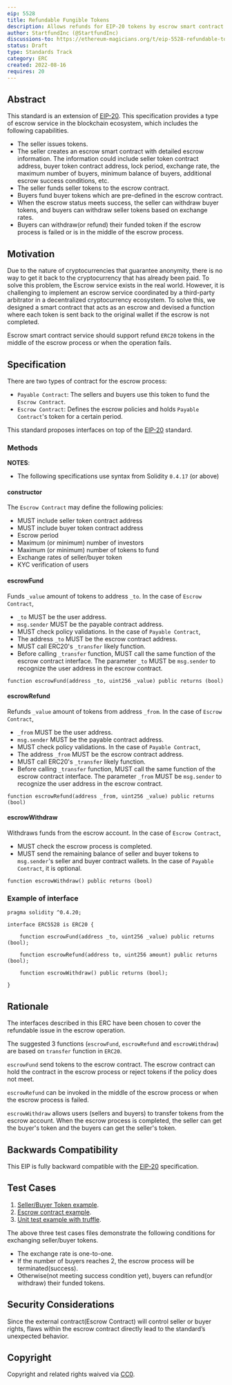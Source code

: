 ```yaml
---
eip: 5528
title: Refundable Fungible Tokens
description: Allows refunds for EIP-20 tokens by escrow smart contract
author: StartfundInc (@StartfundInc)
discussions-to: https://ethereum-magicians.org/t/eip-5528-refundable-token-standard/10494
status: Draft
type: Standards Track
category: ERC
created: 2022-08-16
requires: 20
---
```


## Abstract

This standard is an extension of [EIP-20](./eip-20.md). This specification provides a type of escrow service in the blockchain ecosystem, which includes the following capabilities.
- The seller issues tokens.
- The seller creates an escrow smart contract with detailed escrow information. The information could include seller token contract address, buyer token contract address,  lock period, exchange rate, the maximum number of buyers, minimum balance of buyers, additional escrow success conditions, etc.
- The seller funds seller tokens to the escrow contract.
- Buyers fund buyer tokens which are pre-defined in the escrow contract.
- When the escrow status meets success, the seller can withdraw buyer tokens, and buyers can withdraw seller tokens based on exchange rates.
- Buyers can withdraw(or refund) their funded token if the escrow process is failed or is in the middle of the escrow process.

## Motivation

Due to the nature of cryptocurrencies that guarantee anonymity, there is no way to get it back to the cryptocurrency that has already been paid.
To solve this problem, the Escrow service exists in the real world. However, it is challenging to implement an escrow service coordinated by a third-party arbitrator in a decentralized cryptocurrency ecosystem.  To solve this, we designed a smart contract that acts as an escrow and devised a function where each token is sent back to the original wallet if the escrow is not completed.

Escrow smart contract service should support refund `ERC20` tokens in the middle of the escrow process or when the operation fails.

## Specification

There are two types of contract for the escrow process:
- `Payable Contract`: The sellers and buyers use this token to fund the `Escrow Contract`.
- `Escrow Contract`: Defines the escrow policies and holds `Payable Contract`'s token for a certain period.

This standard proposes interfaces on top of the [EIP-20](./eip-20.md) standard.

### Methods

**NOTES**:
  - The following specifications use syntax from Solidity `0.4.17` (or above)
#### constructor
The `Escrow Contract` may define the following policies:
- MUST include seller token contract address
- MUST include buyer token contract address
- Escrow period
- Maximum (or minimum) number of investors
- Maximum (or minimum) number of tokens to fund
- Exchange rates of seller/buyer token
- KYC verification of users

#### escrowFund
Funds `_value` amount of tokens to address `_to`.
In the case of `Escrow Contract`,
 - `_to` MUST be the user address.
 - `msg.sender` MUST be the payable contract address.
 - MUST check policy validations.
In the case of `Payable Contract`,
  - The address `_to` MUST be the escrow contract address.
  - MUST call ERC20's `_transfer` likely function.
  - Before calling `_transfer` function, MUST call the same function of the escrow contract interface. The parameter `_to` MUST be `msg.sender` to recognize the user address in the escrow contract.
```
function escrowFund(address _to, uint256 _value) public returns (bool)
```

#### escrowRefund
Refunds `_value` amount of tokens from address `_from`.
In the case of `Escrow Contract`,
 - `_from` MUST be the user address.
 - `msg.sender` MUST be the payable contract address.
 - MUST check policy validations.
In the case of `Payable Contract`,
  - The address `_from` MUST be the escrow contract address.
  - MUST call ERC20's `_transfer` likely function.
  - Before calling `_transfer` function, MUST call the same function of the escrow contract interface. The parameter `_from` MUST be `msg.sender` to recognize the user address in the escrow contract.
```
function escrowRefund(address _from, uint256 _value) public returns (bool)
```

#### escrowWithdraw
Withdraws funds from the escrow account.
In the case of `Escrow Contract`,
 - MUST check the escrow process is completed.
 - MUST send the remaining balance of seller and buyer tokens to `msg.sender`'s seller and buyer contract wallets.
In the case of `Payable Contract`, it is optional.
```
function escrowWithdraw() public returns (bool)
```

### Example of interface

```solidity
pragma solidity ^0.4.20;

interface ERC5528 is ERC20 {

    function escrowFund(address _to, uint256 _value) public returns (bool);

    function escrowRefund(address to, uint256 amount) public returns (bool);

    function escrowWithdraw() public returns (bool);

}

```

## Rationale

The interfaces described in this ERC have been chosen to cover the refundable issue in the escrow operation.

The suggested 3 functions (`escrowFund`, `escrowRefund` and `escrowWithdraw`) are based on `transfer` function in `ERC20`.

`escrowFund` send tokens to the escrow contract. The escrow contract can hold the contract in the escrow process or reject tokens if the policy does not meet.

`escrowRefund` can be invoked in the middle of the escrow process or when the escrow process is failed.

`escrowWithdraw` allows users (sellers and buyers) to transfer tokens from the escrow account. When the escrow process is completed, the seller can get the buyer's token and the buyers can get the seller's token.

## Backwards Compatibility

This EIP is fully backward compatible with the [EIP-20](./eip-20.md) specification.

## Test Cases

1. [Seller/Buyer Token example](../assets/eip-5528/ERC20Mockup.sol).
2. [Escrow contract example](../assets/eip-5528/EscrowContractAccount.sol).
3. [Unit test example with truffle](../assets/eip-5528/truffule-test.js).

The above three test cases files demonstrate the following conditions for exchanging seller/buyer tokens.
- The exchange rate is one-to-one.
- If the number of buyers reaches 2, the escrow process will be terminated(success).
- Otherwise(not meeting success condition yet), buyers can refund(or withdraw) their funded tokens.

## Security Considerations

Since the external contract(Escrow Contract) will control seller or buyer rights, flaws within the escrow contract directly lead to the standard’s unexpected behavior.

## Copyright

Copyright and related rights waived via [CC0](../LICENSE.md).
